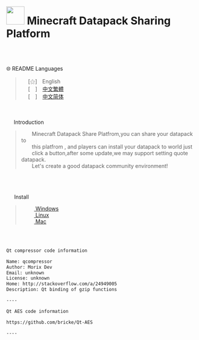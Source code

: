  
# <img src="https://media.discordapp.net/attachments/763787703958372402/992710401643003934/unknown.png" width=48> **Minecraft Datapack Sharing Platform**
<br>
&nbsp;

<br>

🌐 README Languages

>&emsp;&nbsp;[⚝]　English<br>
>&emsp;&nbsp;[　]　[中文繁體](https://github.com/mcg25035/Minecraft-Datapack-Sharing-Platform/blob/master/README/README_TC.md)<br>
>&emsp;&nbsp;[　]　[中文简体](https://github.com/mcg25035/Minecraft-Datapack-Sharing-Platform/blob/master/README/README_SC.md)<br>


<br><br>
<img src="https://media.discordapp.net/attachments/763787703958372402/992695856492982352/unknown.png" width=16> Introduction


>&emsp;&emsp;Minecraft Datapack Share Platfrom,you can share your datapack to <br>
>&emsp;&emsp;this platfrom , and players can install your datapack to world just <br>
>&emsp;&emsp;click a button,after some update,we may support setting quote datapack.<br>
>&emsp;&emsp;Let's create a good datapack community environment!

<br><br>

<img src="https://cdn.discordapp.com/attachments/763787703958372402/992716242706255932/unknown.png" width=17> Install

>&emsp;&nbsp; [ <img src="https://cdn.iconscout.com/icon/free/png-256/windows-221-1175066.png" width=12> Windows](https://github.com/mcg25035/Minecraft-Datapack-Sharing-Platform/releases/download/v0.0.1/Minecraft.Datapack.Sharing.Platform.Windows.exe)<br>
>&emsp;&nbsp; [ <img src="https://media.discordapp.net/attachments/763787703958372402/992718211399299132/unknown.png" width=12 > Linux](https://github.com/mcg25035/Minecraft-Datapack-Sharing-Platform/releases/download/v0.0.1/Minecraft.Datapack.Sharing.Platform.Linux.deb)<br>
>&emsp;&nbsp; [ <img src="https://media.discordapp.net/attachments/763787703958372402/992718435693891595/unknown.png" width=12> Mac](https://github.com/mcg25035/Minecraft-Datapack-Sharing-Platform/releases/download/v0.0.1/Minecraft.Datapack.Sharing.Platform.Mac.dmg)

<br><br>

```md
Qt compressor code information

Name: qcompressor
Author: Morix Dev
Email: unknown
License: unknown
Home: http://stackoverflow.com/a/24949005
Description: Qt binding of gzip functions

----

Qt AES code information

https://github.com/bricke/Qt-AES

----
```
